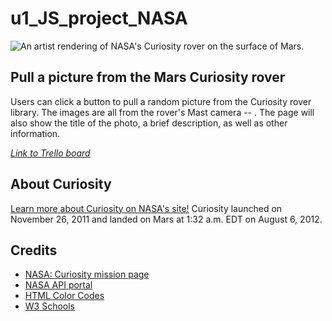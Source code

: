 # u1_JS_project_NASA

![An artist rendering of NASA's Curiosity rover on the surface of Mars.](assets/images/mars-curiosity.jpeg)

## Pull a picture from the Mars Curiosity rover
Users can click a button to pull a random picture from the Curiosity rover library. The images are all from the rover's Mast camera -- . The page will also show the title of the photo, a brief description, as well as other information.

_[Link to Trello board](https://trello.com/b/BA185fty/u1-project)_

## About Curiosity
[Learn more about Curiosity on NASA's site!](https://mars.nasa.gov/msl/home/)
Curiosity launched on November 26, 2011 and landed on Mars at 1:32 a.m. EDT on August 6, 2012.

## Credits
<!-- * [Technical Notes on Mars Solar Time](https://www.giss.nasa.gov/tools/mars24/help/notes.html) – NASA Goddard Institute for Space Studies -->
* [NASA: Curiosity mission page](https://mars.nasa.gov/msl/mission/overview/)
* [NASA API portal](https://api.nasa.gov/)
* [HTML Color Codes](https://htmlcolorcodes.com/color-chart/)
* [W3 Schools](https://www.w3schools.com/)
